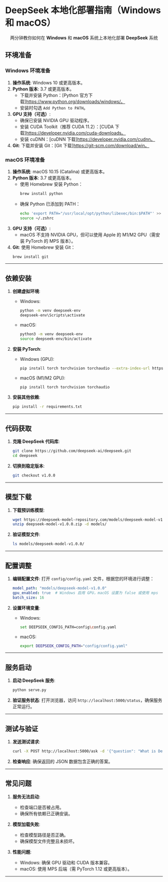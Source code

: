 # DeepSeek 本地化部署指南（Windows 和 macOS）

<center>两分钟教你如何在 <strong>Windows</strong> 和 <strong>macOS</strong> 系统上本地化部署 <strong>DeepSeek</strong> 系统
</center>


## 环境准备

### Windows 环境准备

1. **操作系统**: Windows 10 或更高版本。
2. **Python 版本**: 3.7 或更高版本。
   - 下载并安装 Python：[Python 官方下载]https://www.python.org/downloads/windows/。
   - 安装时勾选 `Add Python to PATH`。
3. **GPU 支持（可选）**:
   - 确保已安装 NVIDIA GPU 驱动程序。
   - 安装 CUDA Toolkit（推荐 CUDA 11.2）：[CUDA 下载]https://developer.nvidia.com/cuda-downloads。
   - 安装 cuDNN：[cuDNN 下载]https://developer.nvidia.com/cudnn。
4. **Git**: 下载并安装 Git：[Git 下载]https://git-scm.com/download/win。

### macOS 环境准备

1. **操作系统**: macOS 10.15 (Catalina) 或更高版本。
2. **Python 版本**: 3.7 或更高版本。
   - 使用 Homebrew 安装 Python：
     ```bash
     brew install python
     ```
   - 确保 Python 已添加到 PATH：
     ```bash
     echo 'export PATH="/usr/local/opt/python/libexec/bin:$PATH"' >> ~/.zshrc
     source ~/.zshrc
     ```
3. **GPU 支持（可选）**:
   - macOS 不支持 NVIDIA GPU，但可以使用 Apple 的 M1/M2 GPU（需安装 PyTorch 的 MPS 版本）。
4. **Git**: 使用 Homebrew 安装 Git：
   ```bash
   brew install git
   ```

---

## 依赖安装

1. **创建虚拟环境**:
   - Windows:
     ```bash
     python -m venv deepseek-env
     deepseek-env\Scripts\activate
     ```
   - macOS:
     ```bash
     python3 -m venv deepseek-env
     source deepseek-env/bin/activate
     ```

2. **安装 PyTorch**:
   - Windows (GPU):
     ```bash
     pip install torch torchvision torchaudio --extra-index-url https://download.pytorch.org/whl/cu117
     ```
   - macOS (M1/M2 GPU):
     ```bash
     pip install torch torchvision torchaudio
     ```

3. **安装其他依赖**:
   ```bash
   pip install -r requirements.txt
   ```

---

## 代码获取

1. **克隆 DeepSeek 代码库**:
   ```bash
   git clone https://github.com/deepseek-ai/deepseek.git
   cd deepseek
   ```

2. **切换到稳定版本**:
   ```bash
   git checkout v1.0.0
   ```

---

## 模型下载

1. **下载预训练模型**:
   ```bash
   wget https://deepseek-model-repository.com/models/deepseek-model-v1.0.0.zip
   unzip deepseek-model-v1.0.0.zip -d models/
   ```

2. **验证模型文件**:
   ```bash
   ls models/deepseek-model-v1.0.0/
   ```

---

## 配置调整

1. **编辑配置文件**:
   打开 `config/config.yaml` 文件，根据您的环境进行调整：
   ```yaml
   model_path: "models/deepseek-model-v1.0.0"
   gpu_enabled: true  # Windows 启用 GPU，macOS 设置为 false 或使用 mps
   batch_size: 16
   ```

2. **设置环境变量**:
   - Windows:
     ```bash
     set DEEPSEEK_CONFIG_PATH=config\config.yaml
     ```
   - macOS:
     ```bash
     export DEEPSEEK_CONFIG_PATH="config/config.yaml"
     ```

---

## 服务启动

1. **启动 DeepSeek 服务**:
   ```bash
   python serve.py
   ```

2. **验证服务状态**:
   打开浏览器，访问 `http://localhost:5000/status`，确保服务正常运行。

---

## 测试与验证

1. **发送测试请求**:
   ```bash
   curl -X POST http://localhost:5000/ask -d '{"question": "What is DeepSeek?"}'
   ```

2. **检查响应**:
   确保返回的 JSON 数据包含正确的答案。

---

## 常见问题

1. **服务无法启动**:
   - 检查端口是否被占用。
   - 确保所有依赖已正确安装。

2. **模型加载失败**:
   - 检查模型路径是否正确。
   - 确保模型文件完整且未损坏。

3. **性能问题**:
   - Windows: 确保 GPU 驱动和 CUDA 版本兼容。
   - macOS: 使用 MPS 后端（需 PyTorch 1.12 或更高版本）。

---